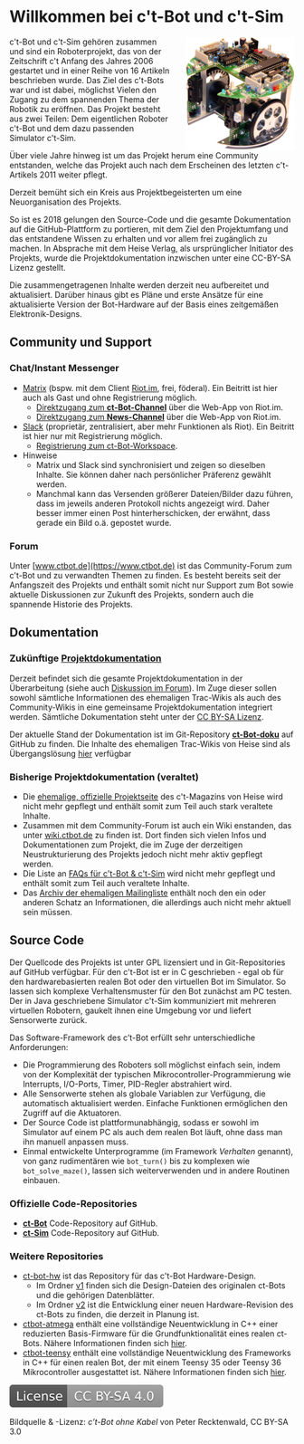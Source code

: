# Willkommen bei c't-Bot und c't-Sim

<img src="images/ctbot.png" title="c’t-Bot ohne Kabel von Peter Recktenwald, CC BY-SA 3.0" style="float: right; margin-left:2em; height: 200px;" />

c't-Bot und c't-Sim gehören zusammen und sind ein Roboterprojekt, das von der Zeitschrift c't Anfang des Jahres 2006 gestartet und in einer Reihe von 16 Artikeln beschrieben wurde.
Das Ziel des c't-Bots war und ist dabei, möglichst Vielen den Zugang zu dem spannenden Thema der Robotik zu eröffnen.
Das Projekt besteht aus zwei Teilen: Dem eigentlichen Roboter c't-Bot und dem dazu passenden Simulator c't-Sim.

Über viele Jahre hinweg ist um das Projekt herum eine Community entstanden, welche das Projekt auch nach dem Erscheinen des letzten c't-Artikels 2011 weiter pflegt.

Derzeit bemüht sich ein Kreis aus Projektbegeisterten um eine Neuorganisation des Projekts.

So ist es 2018 gelungen den Source-Code und die gesamte Dokumentation auf die GitHub-Plattform zu portieren, mit dem Ziel den Projektumfang und das entstandene Wissen zu erhalten und vor allem frei zugänglich zu machen.
In Absprache mit dem Heise Verlag, als ursprünglicher Initiator des Projekts, wurde die Projektdokumentation inzwischen unter eine CC-BY-SA Lizenz gestellt.

Die zusammengetragenen Inhalte werden derzeit neu aufbereitet und aktualisiert. Darüber hinaus gibt es Pläne und erste Ansätze für eine aktualisierte Version der Bot-Hardware auf der Basis eines zeitgemäßen Elektronik-Designs.

## Community und Support

### Chat/Instant Messenger

- [Matrix](https://de.wikipedia.org/wiki/Matrix_%28Kommunikationsprotokoll%29) (bspw. mit dem Client [Riot.im](https://riot.im), frei, föderal). Ein Beitritt ist hier auch als Gast und ohne Registrierung möglich.
  - [Direktzugang zum **ct-Bot-Channel**](https://riot.im/app/#/room/#ctbot:matrix.org) über die Web-App von Riot.im.
  - [Direktzugang zum **News-Channel**](https://riot.im/app/#/room/#ct-Bot-news:matrix.org) über die Web-App von Riot.im.
- [Slack](https://de.wikipedia.org/wiki/Slack_%28Software%29) (proprietär, zentralisiert, aber mehr Funktionen als Riot). Ein Beitritt ist hier nur mit Registrierung möglich.
  - [Registrierung zum ct-Bot-Workspace](https://ct-bot-slack.herokuapp.com).
- Hinweise
  - Matrix und Slack sind synchronisiert und zeigen so dieselben Inhalte. Sie können daher nach persönlicher Präferenz gewählt werden.
  - Manchmal kann das Versenden größerer Dateien/Bilder dazu führen, dass im jeweils anderen Protokoll nichts angezeigt wird. Daher besser immer einen Post hinterherschicken, der erwähnt, dass gerade ein Bild o.ä. gepostet wurde.

### Forum

Unter [www.ctbot.de](https://www.ctbot.de) ist das Community-Forum zum c't-Bot und zu verwandten Themen zu finden.
Es besteht bereits seit der Anfangszeit des Projekts und enthält somit nicht nur Support zum Bot sowie aktuelle Diskussionen zur Zukunft des Projekts, sondern auch die spannende Historie des Projekts.

## Dokumentation

### Zukünftige [Projektdokumentation](https://github.com/Nightwalker-87/ct-bot-doku)

Derzeit befindet sich die gesamte Projektdokumentation in der Überarbeitung (siehe auch [Diskussion im Forum](https://www.ctbot.de/viewtopic.php?f=34&t=1219)).
Im Zuge dieser sollen sowohl sämtliche Informationen des ehemaligen Trac-Wikis als auch des Community-Wikis in eine gemeinsame Projektdokumentation integriert werden.
Sämtliche Dokumentation steht unter der [CC BY-SA Lizenz](https://creativecommons.org/licenses/by-sa/4.0/).

Der aktuelle Stand der Dokumentation ist im Git-Repository [**ct-Bot-doku**](https://github.com/Nightwalker-87/ct-bot-doku) auf GitHub zu finden.
Die Inhalte des ehemaligen Trac-Wikis von Heise sind als Übergangslösung [hier](https://github.com/Nightwalker-87/ct-bot-doku/blob/master/_tmp_trac_wiki_export/readme.md) verfügbar

### Bisherige Projektdokumentation (veraltet)

- Die [ehemalige, offizielle Projektseite](https://www.heise.de/ct/artikel/c-t-Bot-und-c-t-Sim-284119.html) des c't-Magazins von Heise wird nicht mehr gepflegt und enthält somit zum Teil auch stark veraltete Inhalte.
- Zusammen mit dem Community-Forum ist auch ein Wiki enstanden, das unter [wiki.ctbot.de](https://wiki.ctbot.de) zu finden ist.
Dort finden sich vielen Infos und Dokumentationen zum Projekt, die im Zuge der derzeitigen Neustrukturierung des Projekts jedoch nicht mehr aktiv gepflegt werden.
- Die Liste an [FAQs für c't-Bot & c't-Sim](https://www.heise.de/ct/artikel/FAQ-fuer-c-t-Bot-und-c-t-SIM-291940.html) wird nicht mehr gepflegt und enthält somit zum Teil auch veraltete Inhalte.
- Das [Archiv der ehemaligen Mailingliste](https://www.heise.de/ct/newsletter/archiv/ct-bot-entwickler/) enthält noch den ein oder anderen Schatz an Informationen, die allerdings auch nicht mehr aktuell sein müssen.

## Source Code

Der Quellcode des Projekts ist unter GPL lizensiert und in Git-Repositories auf GitHub verfügbar.
Für den c't-Bot ist er in C geschrieben - egal ob für den hardwarebasierten realen Bot oder den virtuellen Bot im Simulator.
So lassen sich komplexe Verhaltensmuster für den Bot zunächst am PC testen.
Der in Java geschriebene Simulator c't-Sim kommuniziert mit mehreren virtuellen Robotern, gaukelt ihnen eine Umgebung vor und liefert Sensorwerte zurück.

Das Software-Framework des c’t-Bot erfüllt sehr unterschiedliche Anforderungen:

- Die Programmierung des Roboters soll möglichst einfach sein, indem von der Komplexität der typischen Mikrocontroller-Programmierung wie Interrupts, I/O-Ports, Timer, PID-Regler abstrahiert wird.
- Alle Sensorwerte stehen als globale Variablen zur Verfügung, die automatisch aktualisiert werden. Einfache Funktionen ermöglichen den Zugriff auf die Aktuatoren.
- Der Source Code ist plattformunabhängig, sodass er sowohl im Simulator auf einem PC als auch dem realen Bot läuft, ohne dass man ihn manuell anpassen muss.
- Einmal entwickelte Unterprogramme (im Framework *Verhalten* genannt), von ganz rudimentären wie `bot_turn()` bis zu komplexen wie `bot_solve_maze()`, lassen sich weiterverwenden und in andere Routinen einbauen.

### Offizielle Code-Repositories

- [**ct-Bot**](https://github.com/tsandmann/ct-bot) Code-Repository auf GitHub.
- [**ct-Sim**](https://github.com/tsandmann/ct-sim) Code-Repository auf GitHub.

### Weitere Repositories

- [ct-bot-hw](https://github.com/tsandmann/ct-bot-hw) ist das Repository für das c't-Bot Hardware-Design.
    - Im Ordner [v1](https://github.com/tsandmann/ct-bot-hw/tree/master/v1) finden sich  die Design-Dateien des originalen ct-Bots und die gehörigen Datenblätter.
    - Im Ordner [v2](https://github.com/tsandmann/ct-bot-hw/tree/master/v2) ist die Entwicklung einer neuen Hardware-Revision des ct-Bots zu finden, die derzeit in Planung ist.
- [ctbot-atmega](https://github.com/tsandmann/ctbot-atmega) enthält eine vollständige Neuentwicklung in C++ einer reduzierten Basis-Firmware für die Grundfunktionalität eines realen ct-Bots. Nähere Informationen finden sich [hier](https://github.com/tsandmann/ctbot-atmega/blob/master/README.md).
- [ctbot-teensy](https://github.com/tsandmann/ctbot-teensy) enthält eine vollständige Neuentwicklung des Frameworks in C++ für einen realen Bot, der mit einem Teensy 35 oder Teensy 36 Mikrocontroller ausgestattet ist. Nähere Informationen finden sich [hier](https://github.com/tsandmann/ctbot-teensy/blob/master/README.md).

[![License: CC BY-SA 4.0](license.svg)](https://creativecommons.org/licenses/by-sa/4.0/)

Bildquelle & -Lizenz: *c’t-Bot ohne Kabel* von Peter Recktenwald, CC BY-SA 3.0
